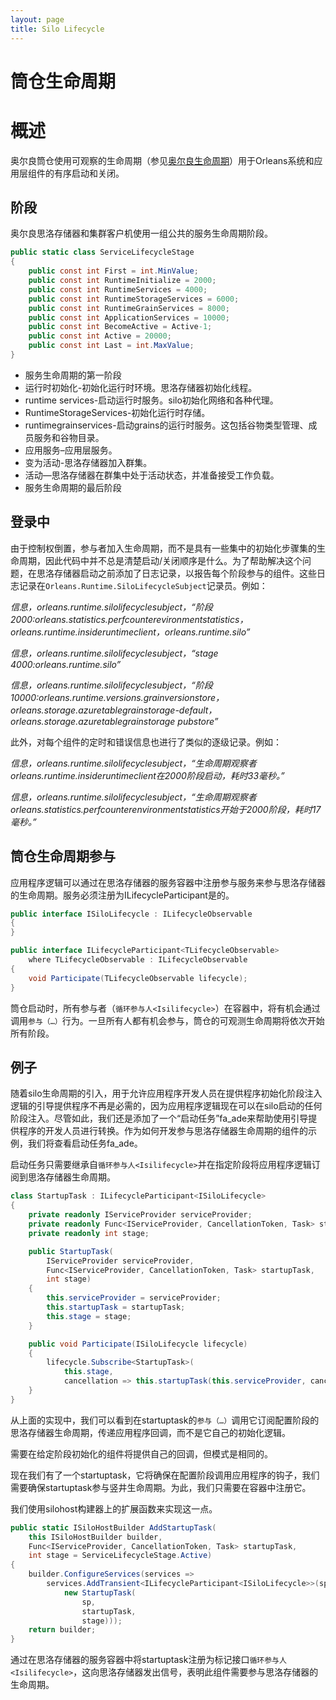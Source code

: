```yaml
---
layout: page
title: Silo Lifecycle
---
```


# 筒仓生命周期

# 概述

奥尔良筒仓使用可观察的生命周期（参见[奥尔良生命周期](../implementation/orleans_lifecycle.md)）用于Orleans系统和应用层组件的有序启动和关闭。

## 阶段

奥尔良思洛存储器和集群客户机使用一组公共的服务生命周期阶段。

```csharp
public static class ServiceLifecycleStage
{
    public const int First = int.MinValue;
    public const int RuntimeInitialize = 2000;
    public const int RuntimeServices = 4000;
    public const int RuntimeStorageServices = 6000;
    public const int RuntimeGrainServices = 8000;
    public const int ApplicationServices = 10000;
    public const int BecomeActive = Active-1;
    public const int Active = 20000;
    public const int Last = int.MaxValue;
}
```

-   服务生命周期的第一阶段
-   运行时初始化-初始化运行时环境。思洛存储器初始化线程。
-   runtime services-启动运行时服务。silo初始化网络和各种代理。
-   RuntimeStorageServices-初始化运行时存储。
-   runtimegrainservices-启动grains的运行时服务。这包括谷物类型管理、成员服务和谷物目录。
-   应用服务–应用层服务。
-   变为活动-思洛存储器加入群集。
-   活动—思洛存储器在群集中处于活动状态，并准备接受工作负载。
-   服务生命周期的最后阶段

## 登录中

由于控制权倒置，参与者加入生命周期，而不是具有一些集中的初始化步骤集的生命周期，因此代码中并不总是清楚启动/关闭顺序是什么。为了帮助解决这个问题，在思洛存储器启动之前添加了日志记录，以报告每个阶段参与的组件。这些日志记录在`Orleans.Runtime.SiloLifecycleSubject`记录员。例如：

*信息，orleans.runtime.silolifecyclesubject，“阶段2000:orleans.statistics.perfcounterevironmentstatistics，orleans.runtime.insideruntimeclient，orleans.runtime.silo”*

*信息，orleans.runtime.silolifecyclesubject，“stage 4000:orleans.runtime.silo”*

*信息，orleans.runtime.silolifecyclesubject，“阶段10000:orleans.runtime.versions.grainversionstore，orleans.storage.azuretablegrainstorage-default，orleans.storage.azuretablegrainstorage pubstore”*

此外，对每个组件的定时和错误信息也进行了类似的逐级记录。例如：

*信息，orleans.runtime.silolifecyclesubject，“生命周期观察者orleans.runtime.insideruntimeclient在2000阶段启动，耗时33毫秒。”*

*信息，orleans.runtime.silolifecyclesubject，“生命周期观察者orleans.statistics.perfcounterenvironmentstatistics开始于2000阶段，耗时17毫秒。”*

## 筒仓生命周期参与

应用程序逻辑可以通过在思洛存储器的服务容器中注册参与服务来参与思洛存储器的生命周期。服务必须注册为ILifecycleParticipant<ISiloLifecycle>是的。

```csharp
public interface ISiloLifecycle : ILifecycleObservable
{
}

public interface ILifecycleParticipant<TLifecycleObservable>
    where TLifecycleObservable : ILifecycleObservable
{
    void Participate(TLifecycleObservable lifecycle);
}
```

筒仓启动时，所有参与者（`循环参与人<Isilifecycle>`）在容器中，将有机会通过调用`参与（…）`行为。一旦所有人都有机会参与，筒仓的可观测生命周期将依次开始所有阶段。

## 例子

随着silo生命周期的引入，用于允许应用程序开发人员在提供程序初始化阶段注入逻辑的引导提供程序不再是必需的，因为应用程序逻辑现在可以在silo启动的任何阶段注入。尽管如此，我们还是添加了一个“启动任务”fa_ade来帮助使用引导提供程序的开发人员进行转换。作为如何开发参与思洛存储器生命周期的组件的示例，我们将查看启动任务fa_ade。

启动任务只需要继承自`循环参与人<Isilifecycle>`并在指定阶段将应用程序逻辑订阅到思洛存储器生命周期。

```csharp
class StartupTask : ILifecycleParticipant<ISiloLifecycle>
{
    private readonly IServiceProvider serviceProvider;
    private readonly Func<IServiceProvider, CancellationToken, Task> startupTask;
    private readonly int stage;

    public StartupTask(
        IServiceProvider serviceProvider,
        Func<IServiceProvider, CancellationToken, Task> startupTask,
        int stage)
    {
        this.serviceProvider = serviceProvider;
        this.startupTask = startupTask;
        this.stage = stage;
    }

    public void Participate(ISiloLifecycle lifecycle)
    {
        lifecycle.Subscribe<StartupTask>(
            this.stage,
            cancellation => this.startupTask(this.serviceProvider, cancellation));
    }
}
```

从上面的实现中，我们可以看到在startuptask的`参与（…）`调用它订阅配置阶段的思洛存储器生命周期，传递应用程序回调，而不是它自己的初始化逻辑。

需要在给定阶段初始化的组件将提供自己的回调，但模式是相同的。

现在我们有了一个startuptask，它将确保在配置阶段调用应用程序的钩子，我们需要确保startuptask参与竖井生命周期。为此，我们只需要在容器中注册它。

我们使用silohost构建器上的扩展函数来实现这一点。

```csharp
public static ISiloHostBuilder AddStartupTask(
    this ISiloHostBuilder builder,
    Func<IServiceProvider, CancellationToken, Task> startupTask,
    int stage = ServiceLifecycleStage.Active)
{
    builder.ConfigureServices(services =>
        services.AddTransient<ILifecycleParticipant<ISiloLifecycle>>(sp =>
            new StartupTask(
                sp,
                startupTask,
                stage)));
    return builder;
}
```

通过在思洛存储器的服务容器中将startuptask注册为标记接口`循环参与人<Isilifecycle>`，这向思洛存储器发出信号，表明此组件需要参与思洛存储器的生命周期。
